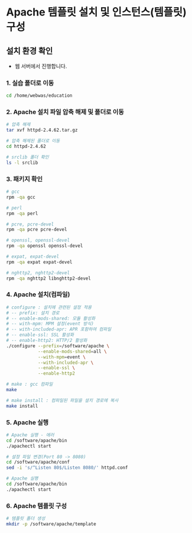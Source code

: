 # Apache 템플릿 설치 및 인스턴스(템플릿) 구성

## 설치 환경 확인

- 웹 서버에서 진행합니다.

### 1. 실습 폴더로 이동

```bash
cd /home/webwas/education
```

### 2. Apache 설치 파일 압축 해제 및 폴더로 이동

```bash
# 압축 해제
tar xvf httpd-2.4.62.tar.gz

# 압축 해제된 폴더로 이동
cd httpd-2.4.62

# srclib 폴더 확인
ls -l srclib
```

### 3. 패키지 확인

```bash
# gcc
rpm -qa gcc

# perl
rpm -qa perl

# pcre, pcre-devel
rpm -qa pcre pcre-devel

# openssl, openssl-devel
rpm -qa openssl openssl-devel

# expat, expat-devel
rpm -qa expat expat-devel

# nghttp2, nghttp2-devel
rpm -qa nghttp2 libnghttp2-devel
```

### 4. Apache 설치(컴파일)

```bash
# configure : 설치에 관련된 설정 적용
# -- prefix: 설치 경로
# -- enable-mods-shared: 모듈 활성화
# -- with-mpm: MPM 설정(event 방식)
# -- with-included-apr: APR 포함하여 컴파일
# -- enable-ssl: SSL 활성화
# -- enable-http2: HTTP/2 활성화
./configure --prefix=/software/apache \
            --enable-mods-shared=all \
            --with-mpm=event \
            --with-included-apr \
            --enable-ssl \
            --enable-http2

# make : gcc 컴파일
make

# make install : 컴파일된 파일을 설치 경로에 복사
make install
```

### 5. Apache 실행

```bash
# Apache 실행 - 에러
cd /software/apache/bin
./apachectl start

# 설정 파일 변경(Port 80 -> 8080)
cd /software/apache/conf
sed -i 's/^Listen 80$/Listen 8080/' httpd.conf

# Apache 실행
cd /software/apache/bin
./apachectl start
```

### 6. Apache 템플릿 구성

```bash
# 템플릿 폴더 생성
mkdir -p /software/apache/template

```
